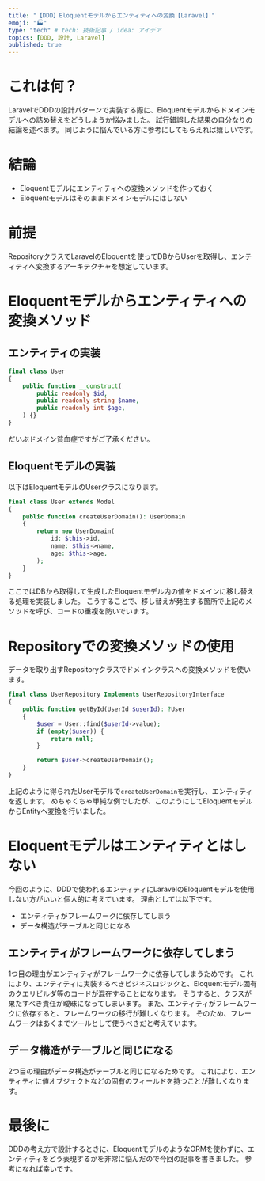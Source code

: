 ```yaml
---
title: "【DDD】Eloquentモデルからエンティティへの変換【Laravel】"
emoji: "🏭"
type: "tech" # tech: 技術記事 / idea: アイデア
topics: [DDD, 設計, Laravel]
published: true
---
```

# これは何？
LaravelでDDDの設計パターンで実装する際に、Eloquentモデルからドメインモデルへの詰め替えをどうしようか悩みました。
試行錯誤した結果の自分なりの結論を述べます。
同じように悩んでいる方に参考にしてもらえれば嬉しいです。
# 結論
- Eloquentモデルにエンティティへの変換メソッドを作っておく
- Eloquentモデルはそのままドメインモデルにはしない
# 前提
RepositoryクラスでLaravelのEloquentを使ってDBからUserを取得し、エンティティへ変換するアーキテクチャを想定しています。
# Eloquentモデルからエンティティへの変換メソッド
## エンティティの実装
```php
final class User
{
    public function __construct(
        public readonly $id,
        public readonly string $name,
        public readonly int $age,
    ) {}
}
```
だいぶドメイン貧血症ですがご了承ください。
## Eloquentモデルの実装
以下はEloquentモデルのUserクラスになります。
```php
final class User extends Model
{
    public function createUserDomain(): UserDomain
    {
        return new UserDomain(
            id: $this->id,
            name: $this->name,
            age: $this->age,
        );
    }
}
```
ここではDBから取得して生成したEloquentモデル内の値をドメインに移し替える処理を実装しました。
こうすることで、移し替えが発生する箇所で上記のメソッドを呼び、コードの重複を防いでいます。
# Repositoryでの変換メソッドの使用
データを取り出すRepositoryクラスでドメインクラスへの変換メソッドを使います。
```php
final class UserRepository Implements UserRepositoryInterface
{
    public function getById(UserId $userId): ?User
    {
        $user = User::find($userId->value);
        if (empty($user)) {
            return null;
        }

        return $user->createUserDomain();
    }
}
```
上記のように得られたUserモデルで`createUserDomain`を実行し、エンティティを返します。
めちゃくちゃ単純な例でしたが、このようにしてEloquentモデルからEntityへ変換を行いました。
# Eloquentモデルはエンティティとはしない
今回のように、DDDで使われるエンティティにLaravelのEloquentモデルを使用しない方がいいと個人的に考えています。
理由としては以下です。
- エンティティがフレームワークに依存してしまう
- データ構造がテーブルと同じになる 
## エンティティがフレームワークに依存してしまう
1つ目の理由がエンティティがフレームワークに依存してしまうためです。
これにより、エンティティに実装するべきビジネスロジックと、Eloquentモデル固有のクエリビルダ等のコードが混在することになります。
そうすると、クラスが果たすべき責任が曖昧になってしまいます。
また、エンティティがフレームワークに依存すると、フレームワークの移行が難しくなります。
そのため、フレームワークはあくまでツールとして使うべきだと考えています。
## データ構造がテーブルと同じになる
2つ目の理由がデータ構造がテーブルと同じになるためです。
これにより、エンティティに値オブジェクトなどの固有のフィールドを持つことが難しくなります。
# 最後に
DDDの考え方で設計するときに、EloquentモデルのようなORMを使わずに、エンティティをどう表現するかを非常に悩んだので今回の記事を書きました。
参考になれば幸いです。